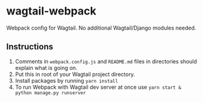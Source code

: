 # wagtail-webpack

Webpack config for Wagtail. No additional Wagtail/Django modules needed.

## Instructions

1. Comments in `webpack.config.js` and `README.md` files in directories should explain what is going on.
2. Put this in root of your Wagtail project directory.
3. Install packages by running `yarn install`
4. To run Webpack with Wagtail dev server at once use `yarn start & python manage.py runserver`

